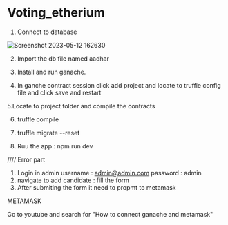 # Voting_etherium


1. Connect to database 

![Screenshot 2023-05-12 162630](https://github.com/vasanthofficial/Voting_etherium/assets/99113546/a7047a69-9a0e-47de-87b1-894c88c272ec)


2. Import the db file named aadhar


3. Install and run ganache.

4. In ganche contract session click add project and locate to truffle config file and click save and restart

5.Locate to project folder and compile the contracts

6. truffle compile

7. truffle migrate --reset

8. Ruu the app : npm run dev

//// Error part 

1. Login in admin username : admin@admin.com password : admin
2. navigate to add candidate : fill the form 
3. After submiting the form it need to propmt to metamask 

METAMASK

Go to youtube and search for "How to connect ganache and metamask"
